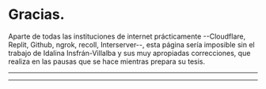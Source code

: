 # Gracias.

Aparte de todas las instituciones de internet prácticamente --Cloudflare, Replit, Github, ngrok, recoll, Interserver--, esta página sería imposible sin el trabajo de Idalina Insfrán-Villalba y sus muy apropiadas correcciones, que realiza en las pausas que se hace mientras prepara su tesis.

---
---
